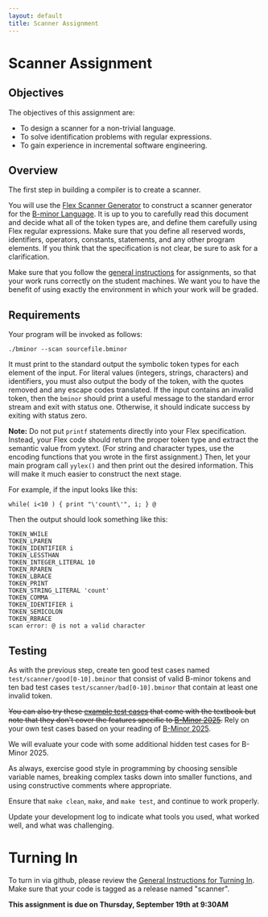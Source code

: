 ```yaml
---
layout: default
title: Scanner Assignment
---
```


# Scanner Assignment

## Objectives

The objectives of this assignment are:
- To design a scanner for a non-trivial language.
- To solve identification problems with regular expressions.
- To gain experience in incremental software engineering.

## Overview 

The first step in building a compiler is to create a scanner.

You will use the [Flex Scanner Generator](https://westes.github.io/flex/manual/)
to construct a scanner generator for the [B-minor Language](bminor).
It is up to you to carefully read this document and decide what all of the
token types are, and define them carefully using Flex regular expressions.
Make sure that you define all reserved words, identifiers, operators, constants,
statements, and any other program elements.
If you think that the specification is not clear, be sure to ask for
a clarification.

Make sure that you follow the [general instructions](general) for assignments,
so that your work runs correctly on the student machines.
We want you to have the benefit of using exactly the environment in which
your work will be graded.

## Requirements

Your program will be invoked as follows:
```
./bminor --scan sourcefile.bminor
```
It must print to the standard output the
symbolic token types for each element of the input.
For literal values (integers, strings, characters) and identifiers, you
must also output the body of the token, with the quotes removed and
any escape codes translated.  If the input contains an invalid token,
then the `bminor` should print a useful message to the standard error stream
and exit with status one.  Otherwise, it should indicate success by exiting with status zero.

**Note:** Do not put `printf` statements directly into your Flex specification.
Instead, your Flex code should return the proper token type and extract the semantic
value from yytext.  (For string and character types, use the encoding functions that
you wrote in the first assignment.)  Then, let your main program call `yylex()` and
then print out the desired information.  This will make it much easier to construct the next stage.

For example, if the input looks like this:
```
while( i<10 ) { print "\'count\'", i; } @
```

Then the output should look something like this:
```
TOKEN_WHILE
TOKEN_LPAREN
TOKEN_IDENTIFIER i
TOKEN_LESSTHAN
TOKEN_INTEGER_LITERAL 10
TOKEN_RPAREN
TOKEN_LBRACE
TOKEN_PRINT
TOKEN_STRING_LITERAL 'count'
TOKEN_COMMA
TOKEN_IDENTIFIER i
TOKEN_SEMICOLON
TOKEN_RBRACE
scan error: @ is not a valid character
```

## Testing

As with the previous step, create ten good test cases named `test/scanner/good[0-10].bminor`
that consist of valid B-minor tokens and ten bad test cases `test/scanner/bad[0-10].bminor`
that contain at least one invalid token.

<strike>You can also try these [example test cases](https://github.com/dthain/compilerbook-examples/tree/master/tests/scanner) that come with the textbook but note that they don't cover the features specific to [B-Minor 2025](bminor).</strike>  Rely on your own test cases based on your reading of [B-Minor 2025](bminor).

We will evaluate your code with some additional hidden test cases for B-Minor 2025.

As always, exercise good style in programming by choosing sensible
variable names, breaking complex tasks down into smaller functions,
and using constructive comments where appropriate.

Ensure that `make clean`, `make`, and `make test`, and continue to work properly.

Update your development log to indicate what tools you used, what worked well, and what was challenging.

# Turning In

To turn in via github, please review the [General Instructions for Turning In](general).  Make sure that your code is tagged as a release named "scanner".

**This assignment is due on Thursday, September 19th at 9:30AM**

